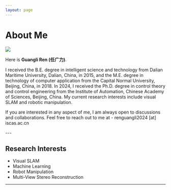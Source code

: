 ```yaml
---
layout: page
---
```


# About Me

<img src="https://rengl.github.io/rgl.jpg" class="floatpic">

Here is **Guangli Ren (任广力)**.<br>

<p class="justify-align">
I received the B.E. degree in intelligent science and technology from Dalian Maritime University, Dalian, China, in 2015, and the M.E. degree in technology of computer application from the Capital Normal University, Beijing, China, in 2018. In 2024, I received the Ph.D. degree in control theory and control engineering from the Institute of Automation, Chinese Academy of Sciences, Beijing, China. My current research interests include visual SLAM and robotic manipulation.

If you are interested in any aspect of me, I am always open to discussions and collaborations. Feel free to reach out to me at - renguangli2024 [at] iscas.ac.cn
</p>
---

## Research Interests

<!-- **<font color="#990000">I am actively seeking a PhD position for 2025 Fall admission. If you have any information, please contact me!</font>** -->

- Visual SLAM
- Machine Learning
- Robot Manipulation
- Multi-View Stereo Reconstruction

<!-- My current research focuses on practical problems that artificial intelligence faces in real life. My interests are on the **Machine Learning** and its applications in **Computer Vision**. In a word, advanced technologies like ML influence the life of everybody.  I wish to devote my talent to this meaningful cause and bring well-being to society. -->

---

<!-- ## News and Updates

- **June 2024**：XXXX
- **May 2024：**My bachelor thesis won the Annual Best Thesis Award (Top 1/300).
- **April 2024：**Our work *BLEGuard* has been accepted to [XXX 2024](https://www.sigmobile.org/mobisys/2024/) as a poster paper. See you in Japan!

<br> -->
